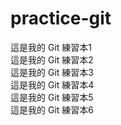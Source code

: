 # practice-git

這是我的 Git 練習本1  
這是我的 Git 練習本2  
這是我的 Git 練習本3  
這是我的 Git 練習本4  
這是我的 Git 練習本5  
這是我的 Git 練習本6  
